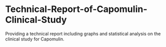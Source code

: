 # Technical-Report-of-Capomulin-Clinical-Study
Providing a technical report including graphs and statistical analysis on the clinical study for Capomulin. 
